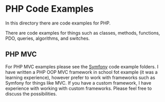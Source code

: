 
# PHP Code Examples

In this directory there are code examples for PHP.

There are code examples for things such as classes, methods, functions, PDO, queries, algorithms, and switches. 

## PHP MVC 

For PHP MVC examples please see the [Symfony](https://github.com/CodezPoet/code_examples/tree/main/symfony) code example folders. I have written a PHP OOP MVC framework in school fot example (it was a learning experience), however prefer to work with frameworks such as Symfony for things like MVC. If you have a custom framework, I have experience with working with custom frameworks. Please feel free to discuss the possibilities.


